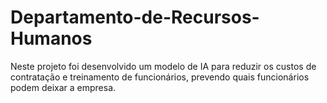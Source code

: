 # Departamento-de-Recursos-Humanos
Neste projeto foi desenvolvido um modelo de IA para reduzir os custos de contratação e treinamento de funcionários, prevendo quais funcionários podem deixar a empresa.
